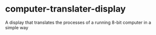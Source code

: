# computer-translater-display
A display that translates the processes of a running 8-bit computer in a simple way
